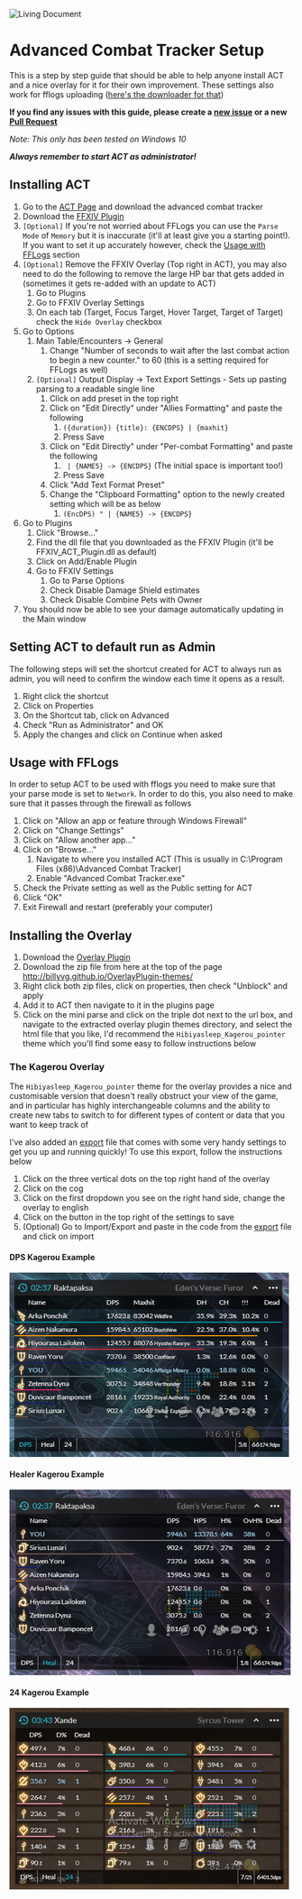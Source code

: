 ![Living Document](https://img.shields.io/badge/Document%20Type-Living-brightgreen.svg)

# Advanced Combat Tracker Setup
This is a step by step guide that should be able to help anyone install ACT and a nice overlay for it for their own improvement. These settings also work for fflogs uploading ([here's the downloader for that](https://www.fflogs.com/client/download/))

**If you find any issues with this guide, please create a [new issue](https://github.com/zeraphie/act-setup-guide/issues) or a new [Pull Request](https://github.com/zeraphie/act-setup-guide/pulls)**

*Note: This only has been tested on Windows 10*

***Always remember to start ACT as administrator!***

## Installing ACT
1. Go to the [ACT Page](https://advancedcombattracker.com/download.php) and download the advanced combat tracker
2. Download the [FFXIV Plugin](http://advancedcombattracker.com/includes/page-download.php?id=66)
3. `[Optional]` If you're not worried about FFLogs you can use the `Parse Mode` of `Memory` but it is inaccurate (it'll at least give you a starting point!). If you want to set it up accurately however, check the [Usage with FFLogs](#usage-with-fflogs) section
4. `[Optional]` Remove the FFXIV Overlay (Top right in ACT), you may also need to do the following to remove the large HP bar that gets added in (sometimes it gets re-added with an update to ACT)
    1. Go to Plugins
    2. Go to FFXIV Overlay Settings
    3. On each tab (Target, Focus Target, Hover Target, Target of Target) check the `Hide Overlay` checkbox
5. Go to Options
    1. Main Table/Encounters -> General
        1. Change "Number of seconds to wait after the last combat action to begin a new counter." to 60 (this is a setting required for FFLogs as well)
    2. `[Optional]` Output Display -> Text Export Settings - Sets up pasting parsing to a readable single line
        1. Click on add preset in the top right
        2. Click on "Edit Directly" under "Allies Formatting" and paste the following
            1. `({duration}) {title}: {ENCDPS} | {maxhit}`
            2. Press Save
        3. Click on "Edit Directly" under "Per-combat Formatting" and paste the following
            1. <code>&nbsp;| {NAME5} -> {ENCDPS}</code> (The initial space is important too!)
            2. Press Save
        4. Click "Add Text Format Preset"
        5. Change the "Clipboard Formatting" option to the newly created setting which will be as below
            1. `(EncDPS) " | {NAME5} -> {ENCDPS}`
6. Go to Plugins
    1. Click "Browse..."
    2. Find the dll file that you downloaded as the FFXIV Plugin (it'll be FFXIV_ACT_Plugin.dll as default)
    3. Click on Add/Enable Plugin
    4. Go to FFXIV Settings
        1. Go to Parse Options
        1. Check Disable Damage Shield estimates
        1. Check Disable Combine Pets with Owner
7. You should now be able to see your damage automatically updating in the Main window

## Setting ACT to default run as Admin
The following steps will set the shortcut created for ACT to always run as admin, you will need to confirm the window each time it opens as a result.

1. Right click the shortcut
2. Click on Properties
3. On the Shortcut tab, click on Advanced
4. Check "Run as Administrator" and OK
5. Apply the changes and click on Continue when asked

## Usage with FFLogs
In order to setup ACT to be used with fflogs you need to make sure that your parse mode is set to `Network`. In order to do this, you also need to make sure that it passes through the firewall as follows

1. Click on "Allow an app or feature through Windows Firewall"
2. Click on "Change Settings"
3. Click on "Allow another app..."
4. Click on "Browse..."
    1. Navigate to where you installed ACT (This is usually in C:\Program Files (x86)\Advanced Combat Tracker)
    2. Enable "Advanced Combat Tracker.exe"
5. Check the Private setting as well as the Public setting for ACT
6. Click "OK"
7. Exit Firewall and restart (preferably your computer)

## Installing the Overlay
1. Download the [Overlay Plugin](https://github.com/hibiyasleep/OverlayPlugin/releases/tag/0.3.3.11)
3. Download the zip file from here at the top of the page http://billyvg.github.io/OverlayPlugin-themes/
2. Right click both zip files, click on properties, then check "Unblock" and apply
3. Add it to ACT then navigate to it in the plugins page
4. Click on the mini parse and click on the triple dot next to the url box, and navigate to the extracted overlay plugin themes directory, and select the html file that you like, I'd recommend the `Hibiyasleep_Kagerou_pointer` theme which you'll find some easy to follow instructions below
    
### The Kagerou Overlay
The `Hibiyasleep_Kagerou_pointer` theme for the overlay provides a nice and customisable version that doesn't really obstruct your view of the game, and in particular has highly interchangeable columns and the ability to create new tabs to switch to for different types of content or data that you want to keep track of

I've also added an [export](export.txt) file that comes with some very handy settings to get you up and running quickly! To use this export, follow the instructions below

1. Click on the three vertical dots on the top right hand of the overlay
2. Click on the cog
3. Click on the first dropdown you see on the right hand side, change the overlay to english
4. Click on the button in the top right of the settings to save
5. (Optional) Go to Import/Export and paste in the code from the [export](export.txt) file and click on import

#### DPS Kagerou Example
![DPS Example](act-overlay-example-dps.png)

#### Healer Kagerou Example
![Healer Example](act-overlay-example-heal.PNG)

#### 24 Kagerou Example
![24 Example](act-overlay-example-24.png)
